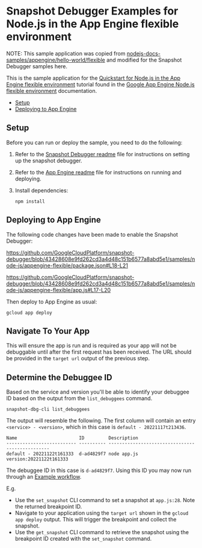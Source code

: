# Snapshot Debugger Examples for Node.js in the App Engine flexible environment

NOTE: This sample application was copied from
[nodejs-docs-samples/appengine/hello-world/flexible][sample-source]
and modified for the Snapshot Debugger samples here.


This is the sample application for the
[Quickstart for Node.js in the App Engine flexible environment](https://cloud.google.com/appengine/docs/flexible/nodejs/quickstart)
tutorial found in the [Google App Engine Node.js flexible environment](https://cloud.google.com/appengine/docs/flexible/nodejs)
documentation.

* [Setup](#setup)
* [Deploying to App Engine](#deploying-to-app-engine)

## Setup

Before you can run or deploy the sample, you need to do the following:

1.  Refer to the [Snapshot Debugger readme](../../../README.md) file for
    instructions on setting up the snapshot debugger.
1.  Refer to the
    [App Engine readme](https://github.com/GoogleCloudPlatform/nodejs-docs-samples/blob/main/appengine/README.md)
    file for instructions on running and deploying.
1.  Install dependencies:

        npm install

## Deploying to App Engine

The following code changes have been made to enable the Snapshot Debugger:

https://github.com/GoogleCloudPlatform/snapshot-debugger/blob/43428608e9fd262cd3a4d48c151b6577a8abd5e1/samples/node-js/appengine-flexible/package.json#L18-L21

https://github.com/GoogleCloudPlatform/snapshot-debugger/blob/43428608e9fd262cd3a4d48c151b6577a8abd5e1/samples/node-js/appengine-flexible/app.js#L17-L20

Then deploy to App Engine as usual:

    gcloud app deploy

## Navigate To Your App

This will ensure the app is run and is required as your app will not be
debuggable until after the first request has been received.  The URL should be
provided in the `target url` output of the previous step.

## Determine the Debuggee ID

Based on the service and version you'll be able to identify your debuggee ID
based on the output from the `list_debuggees` command.

```
snapshot-dbg-cli list_debuggees
```

The output will resemble the following. The first column will contain an entry
`<service> - <version>`, which in this case is `default - 20221117t213436`.

```
Name                       ID         Description
-------------------------- ---------- ------------------------------------------------
default - 20221122t161333  d-ad4829f7 node app.js version:20221122t161333
```

The debuggee ID in this case is  `d-ad4829f7`. Using this ID you may now run
through an [Example workflow](../../../README.md#example-workflow).

E.g.
*    Use the `set_snapshot` CLI command to set a snapshot at `app.js:28`.
     Note the returned breakpoint ID.
*    Navigate to your application using the `target url` shown in the
     `gcloud app deploy` output. This will trigger the breakpoint and
     collect the snapshot.
*    Use the `get_snapshot` CLI command to retrieve the snapshot using the
     breakpoint ID created with the `set_snapshot` command.

[sample-source]: https://github.com/GoogleCloudPlatform/nodejs-docs-samples/blob/main/appengine/hello-world/flexible

